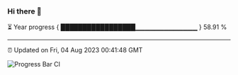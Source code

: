### Hi there 👋

⏳ Year progress { █████████████████▁▁▁▁▁▁▁▁▁▁▁▁▁ } 58.91 %

---

⏰ Updated on Fri, 04 Aug 2023 00:41:48 GMT

![Progress Bar CI](https://github.com/Shyam-Makwana/GitHub-Actions-Demo/workflows/Progress%20Bar%20CI/badge.svg)
